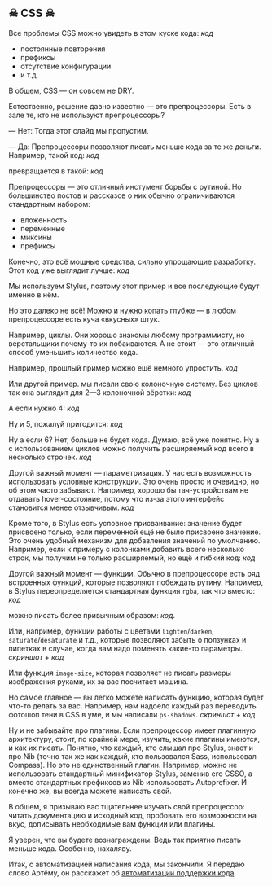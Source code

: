 ## ☠ CSS ☠

Все проблемы CSS можно увидеть в этом куске кода:
_код_

* постоянные повторения
* префиксы
* отсутствие конфигурации
* и т.д.

В общем, CSS — он совсем не DRY.

Естественно, решение давно известно — это препроцессоры. Есть в зале те, кто не используют препроцессоры?

— Нет: Тогда этот слайд мы пропустим.

— Да: Препроцессоры позволяют писать меньше кода за те же деньги. Например, такой код:
_код_

превращается в такой:
_код_

Препроцессоры — это отличный инстумент борьбы с рутиной. Но большинство постов и рассказов о них обычно ограничиваются стандартным набором:
* вложенность
* переменные
* миксины
* префиксы

Конечно, это всё мощные средства, сильно упрощающие разработку. Этот код уже выглядит лучше:
_код_

Мы используем Stylus, поэтому этот пример и все последующие будут именно в нём.

Но это далеко не всё! Можно и нужно копать глубже — в любом препроцессоре есть куча «вкусных» штук.

Например, циклы. Они хорошо знакомы любому программисту, но верстальщики почему-то их побаиваются. А не стоит — это отличный способ уменьшить количество кода.

Например, прошлый пример можно ещё немного упростить.
_код_

Или другой пример. мы писали свою колоночную систему. Без циклов так она выглядит для 2—3 колоночной вёрстки:
_код_

А если нужно 4:
_код_

Ну и 5, пожалуй пригодится:
_код_

Ну а если 6? Нет, больше не будет кода. Думаю, всё уже понятно.
Ну а с использованием циклов можно получить расширяемый код всего в несколько строчек.
_код_

Другой важный момент — параметризация. У нас есть возможность использовать условные конструкции. Это очень просто и очевидно, но об этом часто забывают. Например, хорошо бы тач-устройствам не отдавать hover-состояние, потому что из-за этого интерфейс становится менее отзывчивым.
_код_

Кроме того, в Stylus есть условное присваивание: значение будет присвоено только, если переменной ещё не было присвоено значение. Это очень удобный механизм для добавления значений по умолчанию. Например, если к примеру с колонками добавить всего несколько строк, мы получим не только расширяемый, но ещё и гибкий код:
_код_

Другой важный момент — функции. Обычно в препроцессоре есть ряд встроенных функций, которые позволяют побеждать рутину.
Например, в Stylus переопределяется стандартная функция `rgba`, так что вместо:
_код_

можно писать более привычным образом:
_код_.

Или, например, функции работы с цветами `lighten`/`darken`, `saturate`/`desaturate` и т.д., которые позволяют забыть о ползунках и пипетках в случае, когда вам надо поменять какие-то параметры.
_скриншот_ + _код_

Или функция `image-size`, которая позволяет не писать размеры изображения руками, их за вас посчитает машина.

Но самое главное — вы легко можете написать функцию, которая будет что-то делать за вас. Например, нам надоело каждый раз переводить фотошоп тени в CSS в уме, и мы написали `ps-shadows`.
_скриншот_ + _код_

Ну и не забывайте про плагины. Если препроцессор имеет плагинную архитектуру, стоит, по крайней мере, изучить, какие плагины имеются, и как их писать. Понятно, что каждый, кто слышал про Stylus, знает и про Nib (точно так же как каждый, кто пользовался Sass, использовал Compass). Но это не единственный плагин. Например, можно не использовать стандартный минификатор Stylus, заменив его CSSO, а вместо стандартных префиксов из Nib использовать Autoprefixer. И конечно же, вы всегда можете написать свой.

В обшем, я призываю вас тщательнее изучать свой препроцессор: читать документацию и исходный код, пробовать его возможности на вкус, дописывать необходимые вам функции или плагины.

Я уверен, что вы будете вознаграждены. Ведь так приятно писать меньше кода. Особенно, нахаляву.


Итак, с автоматизацией написания кода, мы закончили. Я передаю слово Артёму, он расскажет об [автоматизации поддержки кода](BOWER.md).
